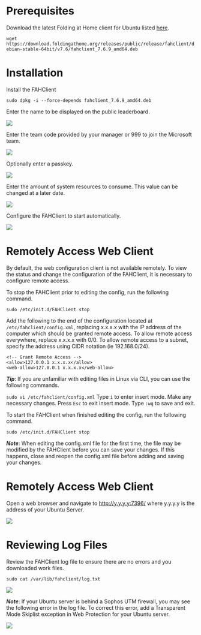 # Prerequisites

Download the latest Folding at Home client for Ubuntu listed [here](https://foldingathome.org/alternative-downloads/).

```wget https://download.foldingathome.org/releases/public/release/fahclient/debian-stable-64bit/v7.6/fahclient_7.6.9_amd64.deb```

# Installation

Install the FAHClient

```sudo dpkg -i --force-depends fahclient_7.6.9_amd64.deb```

Enter the name to be displayed on the public leaderboard.

![](../img/UbuntuServer/configure-username.png)

Enter the team code provided by your manager or 999 to join the Microsoft team.

![](../img/UbuntuServer/configure-team.png)

Optionally enter a passkey.

![](../img/UbuntuServer/configure-passkey.png)

Enter the amount of system resources to consume. This value can be changed at a later date.

![](../img/UbuntuServer/configure-resources.png)

Configure the FAHClient to start automatically.

![](../img/UbuntuServer/configure-startup.png)

# Remotely Access Web Client

By default, the web configuration client is not available remotely.  To view the status and change the configuration of the FAHClient, it is necessary to configure remote access.

To stop the FAHClient prior to editing the config, run the following command.

```sudo /etc/init.d/FAHClient stop```

Add the following to the end of the configuration located at ```/etc/fahclient/config.xml```, replacing x.x.x.x with the IP address of the computer which should be granted remote access.  To allow remote access everywhere, replace x.x.x.x with 0/0.  To allow remote access to a subnet, specify the address using CIDR notation (ie 192.168.0/24).

```
<!-- Grant Remote Access -->
<allow>127.0.0.1 x.x.x.x</allow>
<web-allow>127.0.0.1 x.x.x.x</web-allow>
```

***Tip***: If you are unfamiliar with editing files in Linux via CLI, you can use the following commands.

```sudo vi /etc/fahclient/config.xml```
Type ```i``` to enter insert mode.  Make any necessary changes.
Press ```Esc``` to exit insert mode.
Type ```:wq``` to save and exit.

To start the FAHClient when finished editing the config, run the following command.

```sudo /etc/init.d/FAHClient stop```

***Note***: When editing the config.xml file for the first time, the file may be modified by the FAHClient before you can save your changes.  If this happens, close and reopen the config.xml file before adding and saving your changes.

# Remotely Access Web Client

Open a web browser and navigate to http://y.y.y.y:7396/ where y.y.y.y is the address of your Ubuntu Server.

![](../img/UbuntuServer/web-client.png)

# Reviewing Log Files

Review the FAHClient log file to ensure there are no errors and you downloaded work files.

```sudo cat /var/lib/fahclient/log.txt```

![](../img/UbuntuServer/log-file.png)

***Note***: If your Ubuntu server is behind a Sophos UTM firewall, you may see the following error in the log file. To correct this error, add a Transparent Mode Skiplist exception in Web Protection for your Ubuntu server.

![](../img/UbuntuServer/error-core-package-header.png)
